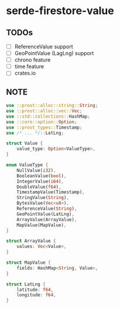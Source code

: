 # serde-firestore-value

## TODOs

- ☐ ReferenceValue support
- ☐ GeoPointValue (LagLng) support
- ☐ chrono feature
- ☐ time feature
- ☐ crates.io

## NOTE

```rust
use ::prost::alloc::string::String;
use ::prost::alloc::vec::Vec;
use ::std::collections::HashMap;
use ::core::option::Option;
use ::prost_types::Timestamp;
use /* ... */::LatLng;

struct Value {
    value_type: Option<ValueType>,
}

enum ValueType {
    NullValue(i32),
    BooleanValue(bool),
    IntegerValue(i64),
    DoubleValue(f64),
    TimestampValue(Timestamp),
    StringValue(String),
    BytesValue(Vec<u8>),
    ReferenceValue(String),
    GeoPointValue(LatLng),
    ArrayValue(ArrayValue),
    MapValue(MapValue),
}

struct ArrayValue {
    values: Vec<Value>,
}

struct MapValue {
    fields: HashMap<String, Value>,
}

struct LatLng {
    latitude: f64,
    longitude: f64,
}
```
